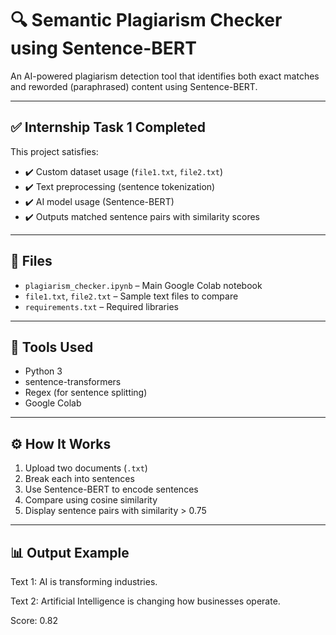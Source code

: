 # 🔍 Semantic Plagiarism Checker using Sentence-BERT

An AI-powered plagiarism detection tool that identifies both exact matches and reworded (paraphrased) content using Sentence-BERT.

---

## ✅ Internship Task 1 Completed

This project satisfies:
- ✔️ Custom dataset usage (`file1.txt`, `file2.txt`)
- ✔️ Text preprocessing (sentence tokenization)
- ✔️ AI model usage (Sentence-BERT)
- ✔️ Outputs matched sentence pairs with similarity scores

---

## 📁 Files
- `plagiarism_checker.ipynb` – Main Google Colab notebook
- `file1.txt`, `file2.txt` – Sample text files to compare
- `requirements.txt` – Required libraries

---

## 🔧 Tools Used
- Python 3
- sentence-transformers
- Regex (for sentence splitting)
- Google Colab

---

## ⚙️ How It Works
1. Upload two documents (`.txt`)
2. Break each into sentences
3. Use Sentence-BERT to encode sentences
4. Compare using cosine similarity
5. Display sentence pairs with similarity > 0.75

---

## 📊 Output Example
Text 1: AI is transforming industries.

Text 2: Artificial Intelligence is changing how businesses operate.

Score: 0.82
